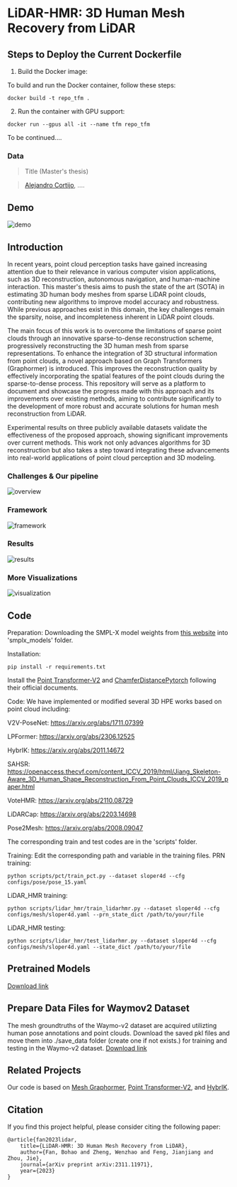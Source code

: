 # LiDAR-HMR: 3D Human Mesh Recovery from LiDAR

## Steps to Deploy the Current Dockerfile

1. Build the Docker image:

To build and run the Docker container, follow these steps:

```
docker build -t repo_tfm .
```
2. Run the container with GPU support:

```
docker run --gpus all -it --name tfm repo_tfm
```

To be continued....

### Data

> Title (Master's thesis)

> [Alejandro Cortijo](https://cortijo02.github.io/), ....

## Demo
![demo](./assets/demo.png)



## Introduction

In recent years, point cloud perception tasks have gained increasing attention due to their relevance in various computer vision applications, such as 3D reconstruction, autonomous navigation, and human-machine interaction. This master's thesis aims to push the state of the art (SOTA) in estimating 3D human body meshes from sparse LiDAR point clouds, contributing new algorithms to improve model accuracy and robustness. While previous approaches exist in this domain, the key challenges remain the sparsity, noise, and incompleteness inherent in LiDAR point clouds.

The main focus of this work is to overcome the limitations of sparse point clouds through an innovative sparse-to-dense reconstruction scheme, progressively reconstructing the 3D human mesh from sparse representations. To enhance the integration of 3D structural information from point clouds, a novel approach based on Graph Transformers (Graphormer) is introduced. This improves the reconstruction quality by effectively incorporating the spatial features of the point clouds during the sparse-to-dense process. This repository will serve as a platform to document and showcase the progress made with this approach and its improvements over existing methods, aiming to contribute significantly to the development of more robust and accurate solutions for human mesh reconstruction from LiDAR.

Experimental results on three publicly available datasets validate the effectiveness of the proposed approach, showing significant improvements over current methods. This work not only advances algorithms for 3D reconstruction but also takes a step toward integrating these advancements into real-world applications of point cloud perception and 3D modeling.



### Challenges & Our pipeline

![overview](./assets/overview.png)

### Framework

![framework](./assets/framework.png)

### Results

![results](./assets/results.png)

### More Visualizations

![visualization](./assets/visualization.png)

## Code
Preparation:
Downloading the SMPL-X model weights from [this website](https://smpl-x.is.tue.mpg.de/) into 'smplx_models' folder.

Installation:
```
pip install -r requirements.txt
```
Install the [Point Transformer-V2](https://github.com/Pointcept/PointTransformerV2) and [ChamferDistancePytorch](https://github.com/ThibaultGROUEIX/ChamferDistancePytorch) following their official documents.

Code:
We have implemented or modified several 3D HPE works based on point cloud including:

V2V-PoseNet: https://arxiv.org/abs/1711.07399

LPFormer: https://arxiv.org/abs/2306.12525

HybrIK: https://arxiv.org/abs/2011.14672

SAHSR: https://openaccess.thecvf.com/content_ICCV_2019/html/Jiang_Skeleton-Aware_3D_Human_Shape_Reconstruction_From_Point_Clouds_ICCV_2019_paper.html

VoteHMR: https://arxiv.org/abs/2110.08729

LiDARCap: https://arxiv.org/abs/2203.14698

Pose2Mesh: https://arxiv.org/abs/2008.09047

The corresponding train and test codes are in the 'scripts' folder.

Training:
Edit the corresponding path and variable in the training files.
PRN training:
```
python scripts/pct/train_pct.py --dataset sloper4d --cfg configs/pose/pose_15.yaml
```
LiDAR_HMR training:
```
python scripts/lidar_hmr/train_lidarhmr.py --dataset sloper4d --cfg configs/mesh/sloper4d.yaml --prn_state_dict /path/to/your/file
```
LiDAR_HMR testing:
```
python scripts/lidar_hmr/test_lidarhmr.py --dataset sloper4d --cfg configs/mesh/sloper4d.yaml --state_dict /path/to/your/file
```
## Pretrained Models
[Download link](https://cloud.tsinghua.edu.cn/d/937a4af3a7cb4c5b8e89/)

## Prepare Data Files for Waymov2 Dataset
The mesh groundtruths of the Waymo-v2 dataset are acquired utilizting human pose annotations and point clouds. Download the saved pkl files and move them into ./save_data folder (create one if not exists.) for training and testing in the Waymo-v2 dataset.
[Download link](https://cloud.tsinghua.edu.cn/d/0840c820c33745e58aa7/)

## Related Projects

Our code is based on [Mesh Graphormer](https://arxiv.org/abs/2104.00272), [Point Transformer-V2](https://github.com/Pointcept/PointTransformerV2), and [HybrIK](https://arxiv.org/abs/2011.14672).

## Citation

If you find this project helpful, please consider citing the following paper:
```
@article{fan2023lidar,
    title={LiDAR-HMR: 3D Human Mesh Recovery from LiDAR},
    author={Fan, Bohao and Zheng, Wenzhao and Feng, Jianjiang and Zhou, Jie},
    journal={arXiv preprint arXiv:2311.11971},
    year={2023}
}
```

